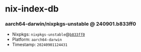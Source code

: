 # nix-index-db
### aarch64-darwin/nixpkgs-unstable @ 240901.b833ff0
- Nixpkgs: `nixpkgs-unstable`@[`b833ff0`](https://github.com/NixOS/nixpkgs/commit/b833ff01a0d694b910daca6e2ff4a3f26dee478c)
- Platform: `aarch64-darwin`
- Timestamp: `20240901124431`
